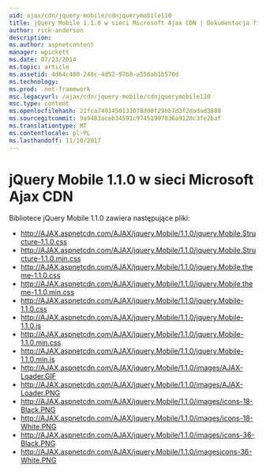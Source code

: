 ```yaml
---
uid: ajax/cdn/jquery-mobile/cdnjquerymobile110
title: jQuery Mobile 1.1.0 w sieci Microsoft Ajax CDN | Dokumentacja firmy Microsoft
author: rick-anderson
description: 
ms.author: aspnetcontent
manager: wpickett
ms.date: 07/23/2014
ms.topic: article
ms.assetid: 4d64c460-248c-4d52-97b8-a556ab1b576d
ms.technology: 
ms.prod: .net-framework
msc.legacyurl: /ajax/cdn/jquery-mobile/cdnjquerymobile110
msc.type: content
ms.openlocfilehash: 21fca7491450131078d00f29bb7d3f2dadad3808
ms.sourcegitcommit: 9a9483aceb34591c97451997036a9120c3fe2baf
ms.translationtype: MT
ms.contentlocale: pl-PL
ms.lasthandoff: 11/10/2017
---
```

<a name="jquery-mobile-110-on-the-microsoft-ajax-cdn"></a>jQuery Mobile 1.1.0 w sieci Microsoft Ajax CDN
====================
Bibliotece jQuery Mobile 1.1.0 zawiera następujące pliki:

- http://AJAX.aspnetcdn.com/AJAX/jquery.Mobile/1.1.0/jquery.Mobile.Structure-1.1.0.css
- http://AJAX.aspnetcdn.com/AJAX/jquery.Mobile/1.1.0/jquery.Mobile.Structure-1.1.0.min.css
- http://AJAX.aspnetcdn.com/AJAX/jquery.Mobile/1.1.0/jquery.Mobile.theme-1.1.0.css
- http://AJAX.aspnetcdn.com/AJAX/jquery.Mobile/1.1.0/jquery.Mobile.theme-1.1.0.min.css
- http://AJAX.aspnetcdn.com/AJAX/jquery.Mobile/1.1.0/jquery.Mobile-1.1.0.css
- http://AJAX.aspnetcdn.com/AJAX/jquery.Mobile/1.1.0/jquery.Mobile-1.1.0.js
- http://AJAX.aspnetcdn.com/AJAX/jquery.Mobile/1.1.0/jquery.Mobile-1.1.0.min.css
- http://AJAX.aspnetcdn.com/AJAX/jquery.Mobile/1.1.0/jquery.Mobile-1.1.0.min.js
- http://AJAX.aspnetcdn.com/AJAX/jquery.Mobile/1.1.0/images/AJAX-Loader.GIF
- http://AJAX.aspnetcdn.com/AJAX/jquery.Mobile/1.1.0/images/AJAX-Loader.PNG
- http://AJAX.aspnetcdn.com/AJAX/jquery.Mobile/1.1.0/images/icons-18-Black.PNG
- http://AJAX.aspnetcdn.com/AJAX/jquery.Mobile/1.1.0/images/icons-18-White.PNG
- http://AJAX.aspnetcdn.com/AJAX/jquery.Mobile/1.1.0/images/icons-36-Black.PNG
- http://AJAX.aspnetcdn.com/AJAX/jquery.Mobile/1.1.0/imagesicons-36-White.PNG
